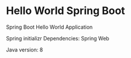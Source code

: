# Hello World Spring Boot
 Spring Boot Hello World Application

Spring initializr Dependencies: Spring Web

Java version: 8
